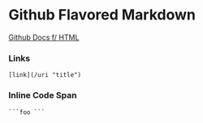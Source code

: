 # Github Flavored Markdown

[Github Docs f/ HTML](https://github.github.com/gfm/ "GFM")

### Links
```
[link](/uri "title")
```

### Inline Code Span
` ```foo ``` `